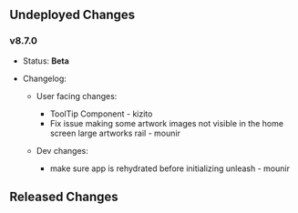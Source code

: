## Undeployed Changes

### v8.7.0

- Status: **Beta**
- Changelog:

  - User facing changes:

    - ToolTip Component - kizito
    - Fix issue making some artwork images not visible in the home screen large artworks rail - mounir

  - Dev changes:
    - make sure app is rehydrated before initializing unleash - mounir

<!-- DO NOT CHANGE -->

## Released Changes
